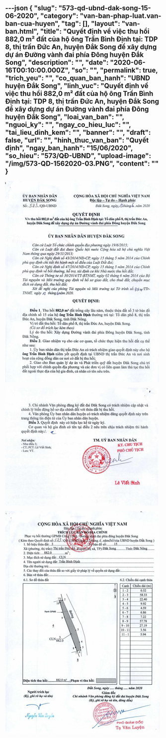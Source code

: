 ---json
{
    "slug": "573-qd-ubnd-dak-song-15-06-2020",
    "category": "van-ban-phap-luat.van-ban-cua-huyen",
    "tag": [],
    "layout": "van-ban.html",
    "title": "Quyết định về việc thu hồi 882,0 m² đất của hộ ông Trần Bình Định tại: TDP 8, thị trấn Đức An, huyện Đắk Song để xây dựng dự án Đường vành đai phía Đông huyện Đắk Song",
    "description": "",
    "date": "2020-06-16T00:10:00.000Z",
    "so": "",
    "permalink": true,
    "trich_yeu": "",
    "co_quan_ban_hanh": "UBND huyện Đắk Song",
    "linh_vuc": "Quyết định về việc thu hồi 882,0 m² đất của hộ ông Trần Bình Định tại: TDP 8, thị trấn Đức An, huyện Đắk Song để xây dựng dự án Đường vành đai phía Đông huyện Đắk Song",
    "loai_van_ban": "",
    "nguoi_ky": "",
    "ngay_co_hieu_luc": "",
    "tai_lieu_dinh_kem": "",
    "banner": "",
    "draft": false,
    "url": "",
    "hinh_thuc_van_ban": "Quyết định",
    "ngay_ban_hanh": "15/06/2020",
    "so_hieu": "573/QĐ-UBND",
    "upload-image": "/img/573-QD-1562020-03.PNG",
    "__content__": ""
}
---
<p><img alt="" src="/img/573-QD-1562020-01.PNG" /></p>

<p><img alt="" src="/img/573-QD-1562020-02.PNG" /></p>

<p><img alt="" src="/img/573-QD-1562020-03.PNG" /></p>

<p>&nbsp;</p>
